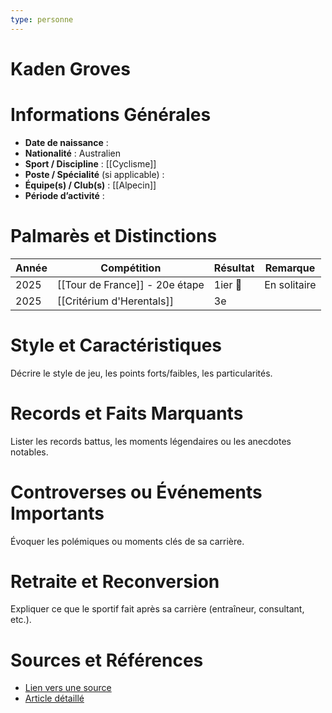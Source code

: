 ```yaml
---
type: personne
---
```


# Kaden Groves

# Informations Générales
- **Date de naissance** :  
- **Nationalité** :  Australien
- **Sport / Discipline** :  [[Cyclisme]]
- **Poste / Spécialité** (si applicable) :  
- **Équipe(s) / Club(s)** :  [[Alpecin]]
- **Période d’activité** :  

# Palmarès et Distinctions
| Année | Compétition                    | Résultat | Remarque     |
| ----- | ------------------------------ | -------- | ------------ |
| 2025  | [[Tour de France]] - 20e étape | 1ier 🥇  | En solitaire |
| 2025  | [[Critérium d'Herentals]]      | 3e       |              |

# Style et Caractéristiques
Décrire le style de jeu, les points forts/faibles, les particularités.

# Records et Faits Marquants
Lister les records battus, les moments légendaires ou les anecdotes notables.

# Controverses ou Événements Importants
Évoquer les polémiques ou moments clés de sa carrière.

# Retraite et Reconversion
Expliquer ce que le sportif fait après sa carrière (entraîneur, consultant, etc.).

# Sources et Références
- [Lien vers une source](#)
- [Article détaillé](#)
